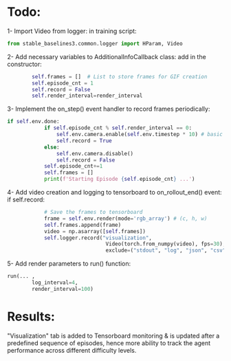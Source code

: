 # Todo:
1- Import Video from logger:
in training script:
```python
from stable_baselines3.common.logger import HParam, Video
```
2- Add necessary variables to AdditionalInfoCallback class:
add in the constructor:
```python
        self.frames = []  # List to store frames for GIF creation
        self.episode_cnt = 1
        self.record = False
        self.render_interval=render_interval
```
3- Implement the on_step() event handler to record frames periodically:
```python
if self.env.done:
            if self.episode_cnt % self.render_interval == 0:
                self.env.camera.enable(self.env.timestep * 10) # basic time step = 32
                self.record = True
            else:
                self.env.camera.disable()
                self.record = False
            self.episode_cnt+=1
            self.frames = []
            print(f'Starting Episode {self.episode_cnt} ...')  
```
4- Add video creation and logging to tensorboard to on_rollout_end() event:
if self.record:
```python
            # Save the frames to tensorboard
            frame = self.env.render(mode='rgb_array') # (c, h, w)
            self.frames.append(frame) 
            video = np.asarray([self.frames])
            self.logger.record("visualization",
                                Video(torch.from_numpy(video), fps=30),
                                exclude=("stdout", "log", "json", "csv"))
```
5- Add render parameters to run() function:
```python
run(... ,
        log_interval=4,
        render_interval=100)
```
# Results:
"Visualization" tab is added to Tensorboard monitoring & is updated after a predefined sequence of episodes, hence more ability to track the agent performance across different difficulty levels.